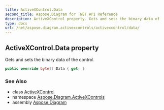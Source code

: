 ```yaml
---
title: ActiveXControl.Data
second_title: Aspose.Diagram for .NET API Reference
description: ActiveXControl property. Gets and sets the binary data of the control
type: docs
url: /net/aspose.diagram.activexcontrols/activexcontrol/data/
---
```

## ActiveXControl.Data property

Gets and sets the binary data of the control.

```csharp
public override byte[] Data { get; }
```

### See Also

* class [ActiveXControl](../)
* namespace [Aspose.Diagram.ActiveXControls](../../activexcontrol/)
* assembly [Aspose.Diagram](../../../)



